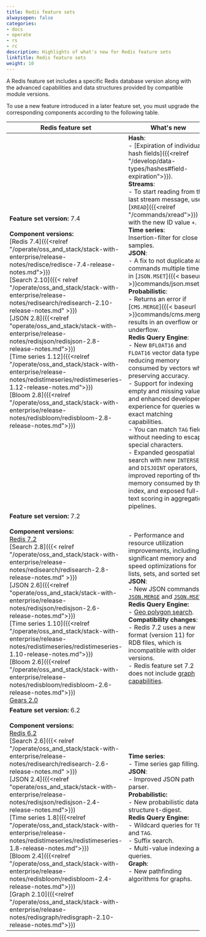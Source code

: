 ```yaml
---
title: Redis feature sets
alwaysopen: false
categories:
- docs
- operate
- rs
- rc
description: Highlights of what's new for Redis feature sets
linkTitle: Redis feature sets
weight: 10
---
```


A Redis feature set includes a specific Redis database version along with the advanced capabilities and data structures provided by compatible module versions.

To use a new feature introduced in a later feature set, you must upgrade the corresponding components according to the following table.

| Redis feature set | What's new |
|-------------------|------------|
| **Feature set version:** 7.4<br /><br />**Component versions:**<br />[Redis 7.4]({{<relref "/operate/oss_and_stack/stack-with-enterprise/release-notes/redisce/redisce-7.4-release-notes.md">}})<br />[Search 2.10]({{< relref "/operate/oss_and_stack/stack-with-enterprise/release-notes/redisearch/redisearch-2.10-release-notes.md" >}})<br />[JSON 2.8]({{<relref "operate/oss_and_stack/stack-with-enterprise/release-notes/redisjson/redisjson-2.8-release-notes.md">}})<br />[Time series 1.12]({{<relref "/operate/oss_and_stack/stack-with-enterprise/release-notes/redistimeseries/redistimeseries-1.12-release-notes.md">}})<br />[Bloom 2.8]({{<relref "/operate/oss_and_stack/stack-with-enterprise/release-notes/redisbloom/redisbloom-2.8-release-notes.md">}}) | **Hash**: <br>- [Expiration of individual hash fields]({{<relref "/develop/data-types/hashes#field-expiration">}}). <br> **Streams**: <br>- To start reading from the last stream message, use [`XREAD`]({{<relref "/commands/xread">}}) with the new ID value `+`.<br> **Time series**: <br>Insertion-filter for close samples. <br> **JSON**: <br>- A fix to not duplicate `AOF` commands multiple times in [`JSON.MSET`]({{< baseurl >}}commands/json.mset/). <br> **Probabilistic**: <br>- Returns an error if [`CMS.MERGE`]({{< baseurl >}}commands/cms.merge/) results in an overflow or underflow. <br> **Redis Query Engine**: <br>- New `BFLOAT16` and `FLOAT16` vector data types, reducing memory consumed by vectors while preserving accuracy. <br>- Support for indexing empty and missing values and enhanced developer experience for queries with exact matching capabilities. <br>- You can match `TAG` fields without needing to escape special characters. <br>- Expanded geospatial search with new `INTERSECT` and `DISJOINT` operators, improved reporting of the memory consumed by the index, and exposed full-text scoring in aggregation pipelines. |
| **Feature set version:** 7.2<br /><br />**Component versions:**<br />[Redis 7.2](https://raw.githubusercontent.com/redis/redis/7.2/00-RELEASENOTES)<br />[Search 2.8]({{< relref "/operate/oss_and_stack/stack-with-enterprise/release-notes/redisearch/redisearch-2.8-release-notes.md" >}})<br />[JSON 2.6]({{<relref "operate/oss_and_stack/stack-with-enterprise/release-notes/redisjson/redisjson-2.6-release-notes.md">}})<br />[Time series 1.10]({{<relref "/operate/oss_and_stack/stack-with-enterprise/release-notes/redistimeseries/redistimeseries-1.10-release-notes.md">}})<br />[Bloom 2.6]({{<relref "/operate/oss_and_stack/stack-with-enterprise/release-notes/redisbloom/redisbloom-2.6-release-notes.md">}})<br />[Gears 2.0](https://github.com/RedisGears/RedisGears/releases) | - Performance and resource utilization improvements, including significant memory and speed optimizations for lists, sets, and sorted sets.<br />**JSON**:<br />- New JSON commands: [`JSON.MERGE`]({{<baseurl>}}/commands/json.merge/) and [`JSON.MSET`]({{<baseurl>}}/commands/json.mset/).<br />**Redis Query Engine:**<br />- [Geo polygon search]({{<baseurl>}}/commands/ft.search/#examples).<br>**Compatibility changes**:<br>- Redis 7.2 uses a new format (version 11) for RDB files, which is incompatible with older versions.<br />- Redis feature set 7.2 does not include [graph capabilities](https://redis.io/blog/redisgraph-eol/). |
| **Feature set version:** 6.2<br /><br />**Component versions:**<br />[Redis 6.2](https://raw.githubusercontent.com/redis/redis/6.2/00-RELEASENOTES)<br />[Search 2.6]({{< relref "/operate/oss_and_stack/stack-with-enterprise/release-notes/redisearch/redisearch-2.6-release-notes.md" >}})<br />[JSON 2.4]({{<relref "operate/oss_and_stack/stack-with-enterprise/release-notes/redisjson/redisjson-2.4-release-notes.md">}})<br />[Time series 1.8]({{<relref "/operate/oss_and_stack/stack-with-enterprise/release-notes/redistimeseries/redistimeseries-1.8-release-notes.md">}})<br />[Bloom 2.4]({{<relref "/operate/oss_and_stack/stack-with-enterprise/release-notes/redisbloom/redisbloom-2.4-release-notes.md">}})<br />[Graph 2.10]({{<relref "/operate/oss_and_stack/stack-with-enterprise/release-notes/redisgraph/redisgraph-2.10-release-notes.md">}}) | **Time series**:<br />- Time series gap filling.<br />**JSON**:<br />- Improved JSON path parser.<br />**Probabilistic:**<br />- New probabilistic data structure t-digest.<br />**Redis Query Engine:**<br />- Wildcard queries for `TEXT` and `TAG`.<br />- Suffix search.<br />- Multi-value indexing and queries.<br />**Graph**:<br />- New pathfinding algorithms for graphs. |

